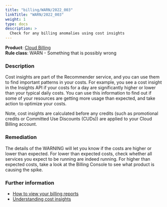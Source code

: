 ```yaml
---
title: "billing/WARN/2022_003"
linkTitle: "WARN/2022_003"
weight: 1
type: docs
description: >
  Check for any billing anomalies using cost insights
---
```


**Product**: [Cloud Billing](https://cloud.google.com/billing)\
**Rule class**: WARN - Something that is possibly wrong

### Description

Cost insights are part of the Recommender service, and you can use them to find important patterns in your costs. For example, you see a cost insight in the Insights API if your costs for a day are significantly higher or lower than your typical daily costs. You can use this information to find out if some of your resources are getting more usage than expected, and take action to optimize your costs.

Note, cost insights are calculated before any credits (such as promotional credits or Committed Use Discounts (CUDs)) are applied to your Cloud Billing account.

### Remediation

The details of the WARNING will let you know if the costs are higher or lower
than expected. For lower than expected costs, check whether all services you expect to be running are indeed running. For higher than expected costs, take
a look at the Billing Console to see what product is causing the spike.

### Further information

- [How to view your billing reports](https://cloud.google.com/billing/docs/how-to/reports)
- [Understanding cost insights](https://cloud.google.com/billing/docs/how-to/get-cost-insights)
